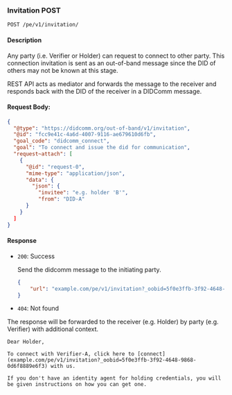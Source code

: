### Invitation POST

`POST /pe/v1/invitation/`


#### Description

Any party (i.e. Verifier or Holder) can request to connect to other party. This connection invitation is sent as an out-of-band message since the DID of others may not be known at this stage.

REST API acts as mediator and forwards the message to the receiver and responds back with the DID of the receiver in a DIDComm message.


#### Request Body:
  ```json  
  {
    "@type": "https://didcomm.org/out-of-band/v1/invitation",
    "@id": "fcc9e41c-4a6d-4007-9116-ae679610d6fb",
    "goal_code": "didcomm_connect",
    "goal": "To connect and issue the did for communication",
    "request~attach": [
      {
        "@id": "request-0",
        "mime-type": "application/json",
        "data": {
          "json": {
            "invitee": "e.g. holder 'B'",
            "from": "DID-A"
        }
      }
    ]
  }
  ```

#### Response

  * `200`: Success
    
    Send the didcomm message to the initiating party.

    ```json
    {
        "url": "example.com/pe/v1/invitation?_oobid=5f0e3ffb-3f92-4648-9868-0d6f8889e6f3"
    }
    ```

* `404`: Not found


The response will be forwarded to the receiver (e.g. Holder) by party (e.g. Verifier) with additional context.

    Dear Holder,
    
    To connect with Verifier-A, click here to [connect](example.com/pe/v1/invitation?_oobid=5f0e3ffb-3f92-4648-9868-0d6f8889e6f3) with us.
    
    If you don't have an identity agent for holding credentials, you will be given instructions on how you can get one.


